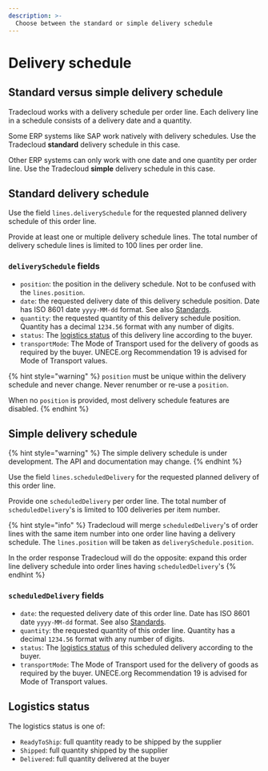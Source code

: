 ```yaml
---
description: >-
  Choose between the standard or simple delivery schedule
---
```


# Delivery schedule

## Standard versus simple delivery schedule

Tradecloud works with a delivery schedule per order line.
Each delivery line in a schedule consists of a delivery date and a quantity.

Some ERP systems like SAP work natively with delivery schedules.
Use the Tradecloud **standard** delivery schedule in this case.

Other ERP systems can only work with one date and one quantity per order line.
Use the Tradecloud **simple** delivery schedule in this case.

## Standard delivery schedule

Use the field `lines.deliverySchedule` for the requested planned delivery schedule of this order line. 

Provide at least one or multiple delivery schedule lines. The total number of delivery schedule lines is limited to 100 lines per order line.

### `deliverySchedule` fields

* `position`: the position in the delivery schedule. Not to be confused with the `lines.position`.
* `date`: the requested delivery date of this delivery schedule position. Date has ISO 8601 date `yyyy-MM-dd` format. See also [Standards](../../api/standards.md).
* `quantity`: the requested quantity of this delivery schedule position. Quantity has a decimal `1234.56` format with any number of digits.
* `status`: The [logistics status](#logistics-status) of this delivery line according to the buyer.
* `transportMode`: The Mode of Transport used for the delivery of goods as required by the buyer. UNECE.org Recommendation 19 is advised for Mode of Transport values.

{% hint style="warning" %}
`position` must be unique within the delivery schedule and never change. Never renumber or re-use a `position`.

When no `position` is provided, most delivery schedule features are disabled.
{% endhint %}

## Simple delivery schedule

{% hint style="warning" %}
The simple delivery schedule is under development. The API and documentation may change.
{% endhint %}

Use the field `lines.scheduledDelivery` for the requested planned delivery of this order line.

Provide one `scheduledDelivery` per order line. The total number of `scheduledDelivery`'s is limited to 100 deliveries per item number.

{% hint style="info" %}
Tradecloud will merge `scheduledDelivery`'s of order lines with the same item number into one order line having a delivery schedule. The `lines.position` will be taken as `deliverySchedule.position`. 

In the order response Tradecloud will do the opposite: expand this order line delivery schedule into order lines having `scheduledDelivery`'s
{% endhint %}

### `scheduledDelivery` fields

* `date`: the requested delivery date of this order line. Date has ISO 8601 date `yyyy-MM-dd` format. See also [Standards](../../api/standards.md).
* `quantity`: the requested quantity of this order line. Quantity has a decimal `1234.56` format with any number of digits.
* `status`: The [logistics status](#logistics-status) of this scheduled delivery according to the buyer.
* `transportMode`: The Mode of Transport used for the delivery of goods as required by the buyer. UNECE.org Recommendation 19 is advised for Mode of Transport values.

## Logistics status

The logistics status is one of:

* `ReadyToShip`: full quantity ready to be shipped by the supplier
* `Shipped`: full quantity shipped by the supplier
* `Delivered`: full quantity delivered at the buyer
